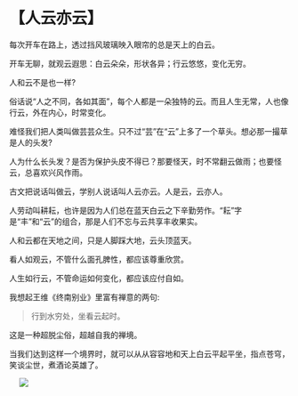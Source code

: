 # 【人云亦云】

每次开车在路上，透过挡风玻璃映入眼帘的总是天上的白云。

开车无聊，就观云遐思：白云朵朵，形状各异；行云悠悠，变化无穷。

人和云不是也一样?

俗话说“人之不同，各如其面”，每个人都是一朵独特的云。而且人生无常，人也像行云，外在内心，时常变化。

难怪我们把人类叫做芸芸众生。只不过“芸”在“云”上多了一个草头。想必那一撮草是人的头发?

人为什么长头发？是否为保护头皮不得已？那要怪天，时不常翻云做雨；也要怪云，总喜欢兴风作雨。

古文把说话叫做云，学别人说话叫人云亦云。人是云，云亦人。

人劳动叫耕耘，也许是因为人们总在蓝天白云之下辛勤劳作。“耘”字是“丰”和“云”的组合，那是人们不忘与云共享丰收果实。

人和云都在天地之间，只是人脚踩大地，云头顶蓝天。

看人如观云，不管什么面孔脾性，都应该尊重欣赏。

人生如行云，不管命运如何变化，都应该应付自如。

我想起王维《终南别业》里富有禅意的两句:

> 行到水穷处，坐看云起时。

这是一种超脱尘俗，超越自我的禅境。

当我们达到这样一个境界时，就可以从从容容地和天上白云平起平坐，指点苍穹， 笑谈尘世，煮酒论英雄了。

 
![](12.jpg)